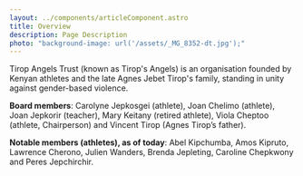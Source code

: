 ```yaml
---
layout: ../components/articleComponent.astro
title: Overview
description: Page Description
photo: "background-image: url('/assets/_MG_8352-dt.jpg');"
---
```

Tirop Angels Trust (known as Tirop's Angels) is an organisation founded by Kenyan athletes and the late Agnes Jebet Tirop's family, standing in unity against gender-based violence.

**Board members**: Carolyne Jepkosgei (athlete), Joan Chelimo (athlete), Joan Jepkorir (teacher), Mary Keitany (retired athlete), Viola Cheptoo (athlete, Chairperson) and Vincent Tirop (Agnes Tirop’s father).

**Notable members (athletes), as of today**: Abel Kipchumba, Amos Kipruto, Lawrence Cherono, Julien Wanders, Brenda Jepleting, Caroline Chepkwony and Peres Jepchirchir.